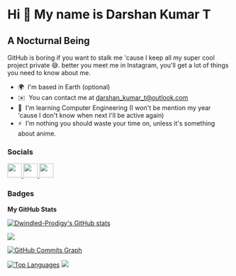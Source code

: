 Hi 👋 My name is Darshan Kumar T
================================

A Nocturnal Being
-----------------

GitHub is boring if you want to stalk me 'cause I keep all my super cool project private 😅. better you meet me in Instagram, you'll get a lot of things you need to know about me.

* 🌍  I'm based in Earth (optional)
* ✉️  You can contact me at [darshan\_kumar\_t@outlook.com](mailto:darshan_kumar_t@outlook.com)
* 🧠  I'm learning Computer Engineering (I won't be mention my year 'cause I don't know when next I'll be active again)
* ⚡  I'm nothing you should waste your time on, unless it's something about anime.


### Socials

<p align="left"> <a href="https://www.github.com/Dwindled-Prodigy" target="_blank" rel="noreferrer"> <picture> <source media="(prefers-color-scheme: dark)" srcset="https://raw.githubusercontent.com/danielcranney/readme-generator/main/public/icons/socials/github-dark.svg" /> <source media="(prefers-color-scheme: light)" srcset="https://raw.githubusercontent.com/danielcranney/readme-generator/main/public/icons/socials/github.svg" /> <img src="https://raw.githubusercontent.com/danielcranney/readme-generator/main/public/icons/socials/github.svg" width="32" height="32" /> </picture> </a> <a href="http://www.instagram.com/i.am_dkt" target="_blank" rel="noreferrer"> <picture> <source media="(prefers-color-scheme: dark)" srcset="undefined" /> <source media="(prefers-color-scheme: light)" srcset="https://raw.githubusercontent.com/danielcranney/readme-generator/main/public/icons/socials/instagram.svg" /> <img src="https://raw.githubusercontent.com/danielcranney/readme-generator/main/public/icons/socials/instagram.svg" width="32" height="32" /> </picture> </a> <a href="https://www.linkedin.com/in/darshan-kumar-t-4429a8233" target="_blank" rel="noreferrer"> <picture> <source media="(prefers-color-scheme: dark)" srcset="https://raw.githubusercontent.com/danielcranney/readme-generator/main/public/icons/socials/linkedin-dark.svg" /> <source media="(prefers-color-scheme: light)" srcset="https://raw.githubusercontent.com/danielcranney/readme-generator/main/public/icons/socials/linkedin.svg" /> <img src="https://raw.githubusercontent.com/danielcranney/readme-generator/main/public/icons/socials/linkedin.svg" width="32" height="32" /> </picture> </a></p>

### Badges

<b>My GitHub Stats</b>

<a href="http://www.github.com/Dwindled-Prodigy"><img src="https://github-readme-stats.vercel.app/api?username=Dwindled-Prodigy&show_icons=true&hide=&title_color=6366f1&text_color=64748b&icon_color=ffffff&bg_color=0f172a&hide_border=true&show_icons=true" alt="Dwindled-Prodigy's GitHub stats" /></a>

<a href="http://www.github.com/Dwindled-Prodigy"><img src="https://github-readme-streak-stats.herokuapp.com/?user=Dwindled-Prodigy&stroke=64748b&background=0f172a&ring=6366f1&fire=6366f1&currStreakNum=64748b&currStreakLabel=6366f1&sideNums=64748b&sideLabels=64748b&dates=64748b&hide_border=true" /></a>

<a href="http://www.github.com/Dwindled-Prodigy"><img src="https://github-readme-activity-graph.cyclic.app/graph?username=Dwindled-Prodigy&bg_color=0f172a&color=64748b&line=ffffff&point=64748b&area_color=0f172a&area=true&hide_border=true&custom_title=GitHub%20Commits%20Graph" alt="GitHub Commits Graph" /></a>

<a href="https://github.com/Dwindled-Prodigy" align="left"><img src="https://github-readme-stats.vercel.app/api/top-langs/?username=Dwindled-Prodigy&langs_count=10&title_color=6366f1&text_color=64748b&icon_color=ffffff&bg_color=0f172a&hide_border=true&locale=en&custom_title=Top%20%Languages" alt="Top Languages" /></a>
<b>
[![](https://visitcount.itsvg.in/api?id=Merciless-GOD&icon=5&color=11)](https://visitcount.itsvg.in)
</b>
